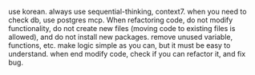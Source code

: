 use korean.
always use sequential-thinking, context7.
when you need to check db, use postgres mcp.
When refactoring code, do not modify functionality, do not create new files (moving code to existing files is allowed), and do not install new packages. remove unused variable, functions, etc. make logic simple as you can, but it must be easy to understand.
when end modify code, check if you can refactor it, and fix bug.